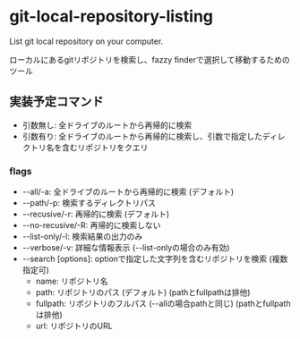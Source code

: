 # git-local-repository-listing

List git local repository on your computer.

ローカルにあるgitリポジトリを検索し、fazzy finderで選択して移動するためのツール

## 実装予定コマンド

- 引数無し: 全ドライブのルートから再帰的に検索
- 引数有り: 全ドライブのルートから再帰的に検索し、引数で指定したディレクトリ名を含むリポジトリをクエリ

### flags

- --all/-a: 全ドライブのルートから再帰的に検索 (デフォルト)
- --path/-p: 検索するディレクトリパス
- --recusive/-r: 再帰的に検索 (デフォルト)
- --no-recusive/-R: 再帰的に検索しない
- --list-only/-l: 検索結果の出力のみ
- --verbose/-v: 詳細な情報表示 (--list-onlyの場合のみ有効)
- --search [options]: optionで指定した文字列を含むリポジトリを検索 (複数指定可)
  - name: リポジトリ名
  - path: リポジトリのパス (デフォルト) (pathとfullpathは排他)
  - fullpath: リポジトリのフルパス (--allの場合pathと同じ) (pathとfullpathは排他)
  - url: リポジトリのURL
